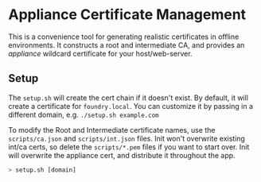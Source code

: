 # Appliance Certificate Management

This is a convenience tool for generating realistic certificates in offline environments.
It constructs a root and intermediate CA, and provides an *appliance* wildcard certificate
for your host/web-server.

## Setup

The `setup.sh` will create the cert chain if it doesn't exist.
By default, it will create a certificate for `foundry.local`.
You can customize it by passing in a different domain, e.g. `./setup.sh example.com`

To modify the Root and Intermediate certificate names, use the `scripts/ca.json` and `scripts/int.json` files.
Init won't overwrite existing int/ca certs, so delete the `scripts/*.pem` files if you want to start over.
Init will overwrite the appliance cert, and distribute it throughout the app.

```bash
> setup.sh [domain]
```
